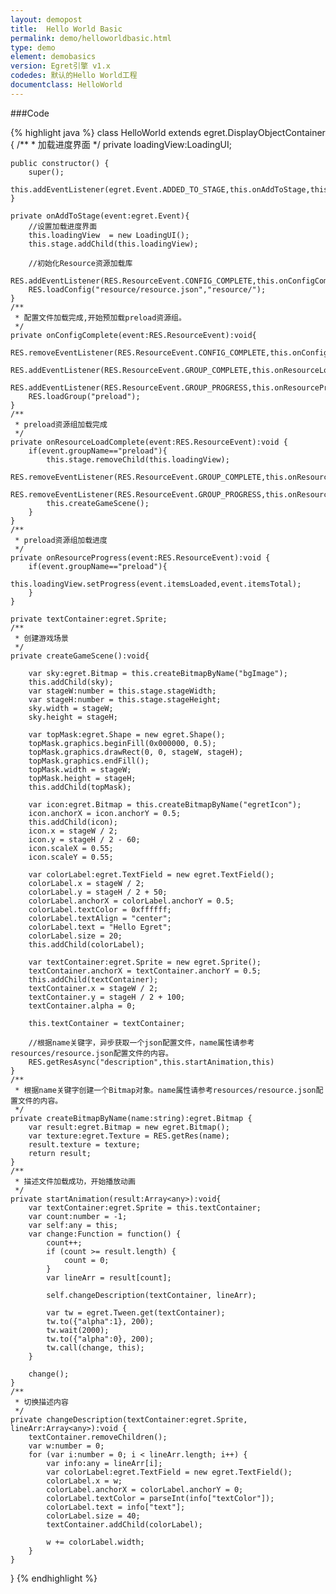 ```yaml
---
layout: demopost
title:  Hello World Basic
permalink: demo/helloworldbasic.html
type: demo
element: demobasics
version: Egret引擎 v1.x
codedes: 默认的Hello World工程
documentclass: HelloWorld
---
```


###Code

{% highlight java  %}
class HelloWorld extends egret.DisplayObjectContainer
{
    /**
     * 加载进度界面
     */
    private loadingView:LoadingUI;

    public constructor() {
        super();
        this.addEventListener(egret.Event.ADDED_TO_STAGE,this.onAddToStage,this);
    }

    private onAddToStage(event:egret.Event){
        //设置加载进度界面
        this.loadingView  = new LoadingUI();
        this.stage.addChild(this.loadingView);

        //初始化Resource资源加载库
        RES.addEventListener(RES.ResourceEvent.CONFIG_COMPLETE,this.onConfigComplete,this);
        RES.loadConfig("resource/resource.json","resource/");
    }
    /**
     * 配置文件加载完成,开始预加载preload资源组。
     */
    private onConfigComplete(event:RES.ResourceEvent):void{
        RES.removeEventListener(RES.ResourceEvent.CONFIG_COMPLETE,this.onConfigComplete,this);
        RES.addEventListener(RES.ResourceEvent.GROUP_COMPLETE,this.onResourceLoadComplete,this);
        RES.addEventListener(RES.ResourceEvent.GROUP_PROGRESS,this.onResourceProgress,this);
        RES.loadGroup("preload");
    }
    /**
     * preload资源组加载完成
     */
    private onResourceLoadComplete(event:RES.ResourceEvent):void {
        if(event.groupName=="preload"){
            this.stage.removeChild(this.loadingView);
            RES.removeEventListener(RES.ResourceEvent.GROUP_COMPLETE,this.onResourceLoadComplete,this);
            RES.removeEventListener(RES.ResourceEvent.GROUP_PROGRESS,this.onResourceProgress,this);
            this.createGameScene();
        }
    }
    /**
     * preload资源组加载进度
     */
    private onResourceProgress(event:RES.ResourceEvent):void {
        if(event.groupName=="preload"){
            this.loadingView.setProgress(event.itemsLoaded,event.itemsTotal);
        }
    }

    private textContainer:egret.Sprite;
    /**
     * 创建游戏场景
     */
    private createGameScene():void{

        var sky:egret.Bitmap = this.createBitmapByName("bgImage");
        this.addChild(sky);
        var stageW:number = this.stage.stageWidth;
        var stageH:number = this.stage.stageHeight;
        sky.width = stageW;
        sky.height = stageH;

        var topMask:egret.Shape = new egret.Shape();
        topMask.graphics.beginFill(0x000000, 0.5);
        topMask.graphics.drawRect(0, 0, stageW, stageH);
        topMask.graphics.endFill();
        topMask.width = stageW;
        topMask.height = stageH;
        this.addChild(topMask);

        var icon:egret.Bitmap = this.createBitmapByName("egretIcon");
        icon.anchorX = icon.anchorY = 0.5;
        this.addChild(icon);
        icon.x = stageW / 2;
        icon.y = stageH / 2 - 60;
        icon.scaleX = 0.55;
        icon.scaleY = 0.55;

        var colorLabel:egret.TextField = new egret.TextField();
        colorLabel.x = stageW / 2;
        colorLabel.y = stageH / 2 + 50;
        colorLabel.anchorX = colorLabel.anchorY = 0.5;
        colorLabel.textColor = 0xffffff;
        colorLabel.textAlign = "center";
        colorLabel.text = "Hello Egret";
        colorLabel.size = 20;
        this.addChild(colorLabel);

        var textContainer:egret.Sprite = new egret.Sprite();
        textContainer.anchorX = textContainer.anchorY = 0.5;
        this.addChild(textContainer);
        textContainer.x = stageW / 2;
        textContainer.y = stageH / 2 + 100;
        textContainer.alpha = 0;

        this.textContainer = textContainer;

        //根据name关键字，异步获取一个json配置文件，name属性请参考resources/resource.json配置文件的内容。
        RES.getResAsync("description",this.startAnimation,this)
    }
    /**
     * 根据name关键字创建一个Bitmap对象。name属性请参考resources/resource.json配置文件的内容。
     */
    private createBitmapByName(name:string):egret.Bitmap {
        var result:egret.Bitmap = new egret.Bitmap();
        var texture:egret.Texture = RES.getRes(name);
        result.texture = texture;
        return result;
    }
    /**
     * 描述文件加载成功，开始播放动画
     */
    private startAnimation(result:Array<any>):void{
        var textContainer:egret.Sprite = this.textContainer;
        var count:number = -1;
        var self:any = this;
        var change:Function = function() {
            count++;
            if (count >= result.length) {
                count = 0;
            }
            var lineArr = result[count];

            self.changeDescription(textContainer, lineArr);

            var tw = egret.Tween.get(textContainer);
            tw.to({"alpha":1}, 200);
            tw.wait(2000);
            tw.to({"alpha":0}, 200);
            tw.call(change, this);
        }

        change();
    }
    /**
     * 切换描述内容
     */
    private changeDescription(textContainer:egret.Sprite, lineArr:Array<any>):void {
        textContainer.removeChildren();
        var w:number = 0;
        for (var i:number = 0; i < lineArr.length; i++) {
            var info:any = lineArr[i];
            var colorLabel:egret.TextField = new egret.TextField();
            colorLabel.x = w;
            colorLabel.anchorX = colorLabel.anchorY = 0;
            colorLabel.textColor = parseInt(info["textColor"]);
            colorLabel.text = info["text"];
            colorLabel.size = 40;
            textContainer.addChild(colorLabel);

            w += colorLabel.width;
        }
    }
}
{% endhighlight %}
